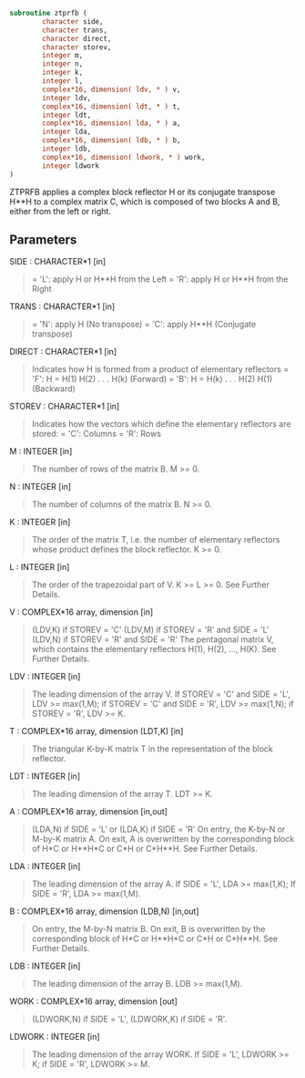 ```fortran
subroutine ztprfb (
        character side,
        character trans,
        character direct,
        character storev,
        integer m,
        integer n,
        integer k,
        integer l,
        complex*16, dimension( ldv, * ) v,
        integer ldv,
        complex*16, dimension( ldt, * ) t,
        integer ldt,
        complex*16, dimension( lda, * ) a,
        integer lda,
        complex*16, dimension( ldb, * ) b,
        integer ldb,
        complex*16, dimension( ldwork, * ) work,
        integer ldwork
)
```

ZTPRFB applies a complex  block reflector H or its
conjugate transpose H\*\*H to a complex matrix C, which is composed of two
blocks A and B, either from the left or right.

## Parameters
SIDE : CHARACTER\*1 [in]
> = 'L': apply H or H\*\*H from the Left
> = 'R': apply H or H\*\*H from the Right

TRANS : CHARACTER\*1 [in]
> = 'N': apply H (No transpose)
> = 'C': apply H\*\*H (Conjugate transpose)

DIRECT : CHARACTER\*1 [in]
> Indicates how H is formed from a product of elementary
> reflectors
> = 'F': H = H(1) H(2) . . . H(k) (Forward)
> = 'B': H = H(k) . . . H(2) H(1) (Backward)

STOREV : CHARACTER\*1 [in]
> Indicates how the vectors which define the elementary
> reflectors are stored:
> = 'C': Columns
> = 'R': Rows

M : INTEGER [in]
> The number of rows of the matrix B.
> M >= 0.

N : INTEGER [in]
> The number of columns of the matrix B.
> N >= 0.

K : INTEGER [in]
> The order of the matrix T, i.e. the number of elementary
> reflectors whose product defines the block reflector.
> K >= 0.

L : INTEGER [in]
> The order of the trapezoidal part of V.
> K >= L >= 0.  See Further Details.

V : COMPLEX\*16 array, dimension [in]
> (LDV,K) if STOREV = 'C'
> (LDV,M) if STOREV = 'R' and SIDE = 'L'
> (LDV,N) if STOREV = 'R' and SIDE = 'R'
> The pentagonal matrix V, which contains the elementary reflectors
> H(1), H(2), ..., H(K).  See Further Details.

LDV : INTEGER [in]
> The leading dimension of the array V.
> If STOREV = 'C' and SIDE = 'L', LDV >= max(1,M);
> if STOREV = 'C' and SIDE = 'R', LDV >= max(1,N);
> if STOREV = 'R', LDV >= K.

T : COMPLEX\*16 array, dimension (LDT,K) [in]
> The triangular K-by-K matrix T in the representation of the
> block reflector.

LDT : INTEGER [in]
> The leading dimension of the array T.
> LDT >= K.

A : COMPLEX\*16 array, dimension [in,out]
> (LDA,N) if SIDE = 'L' or (LDA,K) if SIDE = 'R'
> On entry, the K-by-N or M-by-K matrix A.
> On exit, A is overwritten by the corresponding block of
> H\*C or H\*\*H\*C or C\*H or C\*H\*\*H.  See Further Details.

LDA : INTEGER [in]
> The leading dimension of the array A.
> If SIDE = 'L', LDA >= max(1,K);
> If SIDE = 'R', LDA >= max(1,M).

B : COMPLEX\*16 array, dimension (LDB,N) [in,out]
> On entry, the M-by-N matrix B.
> On exit, B is overwritten by the corresponding block of
> H\*C or H\*\*H\*C or C\*H or C\*H\*\*H.  See Further Details.

LDB : INTEGER [in]
> The leading dimension of the array B.
> LDB >= max(1,M).

WORK : COMPLEX\*16 array, dimension [out]
> (LDWORK,N) if SIDE = 'L',
> (LDWORK,K) if SIDE = 'R'.

LDWORK : INTEGER [in]
> The leading dimension of the array WORK.
> If SIDE = 'L', LDWORK >= K;
> if SIDE = 'R', LDWORK >= M.
